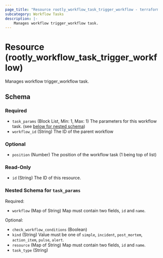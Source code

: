 ```yaml
---
page_title: "Resource rootly_workflow_task_trigger_workflow - terraform-provider-rootly"
subcategory: Workflow Tasks
description: |-
    Manages workflow trigger_workflow task.
---
```


# Resource (rootly_workflow_task_trigger_workflow)

Manages workflow trigger_workflow task.



<!-- schema generated by tfplugindocs -->
## Schema

### Required

- `task_params` (Block List, Min: 1, Max: 1) The parameters for this workflow task. (see [below for nested schema](#nestedblock--task_params))
- `workflow_id` (String) The ID of the parent workflow

### Optional

- `position` (Number) The position of the workflow task (1 being top of list)

### Read-Only

- `id` (String) The ID of this resource.

<a id="nestedblock--task_params"></a>
### Nested Schema for `task_params`

Required:

- `workflow` (Map of String) Map must contain two fields, `id` and `name`.

Optional:

- `check_workflow_conditions` (Boolean)
- `kind` (String) Value must be one of `simple`, `incident`, `post_mortem`, `action_item`, `pulse`, `alert`.
- `resource` (Map of String) Map must contain two fields, `id` and `name`.
- `task_type` (String)
